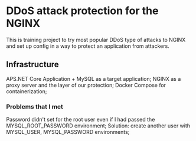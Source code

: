 # DDoS attack protection for the NGINX
This is training project to try most popular DDoS type of attacks to NGINX and set up config in a way to protect an application from attackers.

## Infrastructure
APS.NET Core Application + MySQL as a target application;
NGINX as a proxy server and the layer of our protection;
Docker Compose for containerization;

### Problems that I met
Password didn't set for the root user even if I had passed the MYSQL_ROOT_PASSWORD environment;
Solution: create another user with MYSQL_USER, MYSQL_PASSWORD environments;